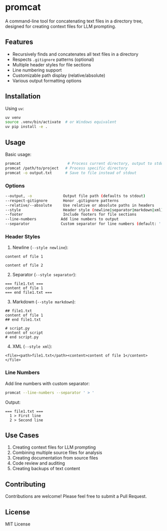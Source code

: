 # promcat

A command-line tool for concatenating text files in a directory tree, designed for creating context files for LLM prompting.

## Features

- Recursively finds and concatenates all text files in a directory
- Respects `.gitignore` patterns (optional)
- Multiple header styles for file sections
- Line numbering support
- Customizable path display (relative/absolute)
- Various output formatting options

## Installation

Using `uv`:

```bash
uv venv
source .venv/bin/activate  # or Windows equivalent
uv pip install -e .
```

## Usage

Basic usage:
```bash
promcat                     # Process current directory, output to stdout
promcat /path/to/project   # Process specific directory
promcat -o output.txt      # Save to file instead of stdout
```

### Options

```bash
--output, -o              Output file path (defaults to stdout)
--respect-gitignore       Honor .gitignore patterns
--relative/--absolute     Use relative or absolute paths in headers
--style                   Header style (newline|separator|markdown|xml)
--footer                  Include footers for file sections
--line-numbers           Add line numbers to output
--separator              Custom separator for line numbers (default: '|')
```

### Header Styles

1. Newline (`--style newline`):
```
content of file 1

content of file 2
```

2. Separator (`--style separator`):
```
=== file1.txt ===
content of file 1
=== end file1.txt ===
```

3. Markdown (`--style markdown`):
```
## file1.txt
content of file 1
## end file1.txt

# script.py
content of script
# end script.py
```

4. XML (`--style xml`):
```
<file><path>file1.txt</path><content>content of file 1</content></file>
```

### Line Numbers

Add line numbers with custom separator:
```bash
promcat --line-numbers --separator ' > '
```

Output:
```
=== file1.txt ===
  1 > First line
  2 > Second line
```

## Use Cases

1. Creating context files for LLM prompting
2. Combining multiple source files for analysis
3. Creating documentation from source files
4. Code review and auditing
5. Creating backups of text content

## Contributing

Contributions are welcome! Please feel free to submit a Pull Request.

## License

MIT License
